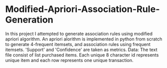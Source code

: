 # Modified-Apriori-Association-Rule-Generation
In this project I attempted to generate association rules using modified apriori algorithm.
An apriori alorithm is implemented in python from scratch to generate 4-frequent itemsets, and association rules using frequent itemsets. 'Support' and 'Confidence' are taken as metrics.
Data: The text file consist of list purchased items. Each unique 8 character id represents unique item and each row represents one unique transaction.

